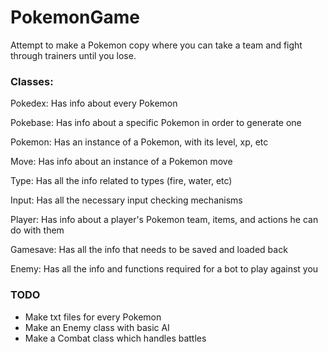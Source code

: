 # PokemonGame

Attempt to make a Pokemon copy where you can take a team and fight through trainers until you lose.

### Classes:

Pokedex: Has info about every Pokemon

Pokebase: Has info about a specific Pokemon in order to generate one

Pokemon: Has an instance of a Pokemon, with its level, xp, etc

Move: Has info about an instance of a Pokemon move

Type: Has all the info related to types (fire, water, etc)

Input: Has all the necessary input checking mechanisms

Player: Has info about a player's Pokemon team, items, and actions he can do with them

Gamesave: Has all the info that needs to be saved and loaded back

Enemy: Has all the info and functions required for a bot to play against you

### TODO

+ Make txt files for every Pokemon
+ Make an Enemy class with basic AI
+ Make a Combat class which handles battles
